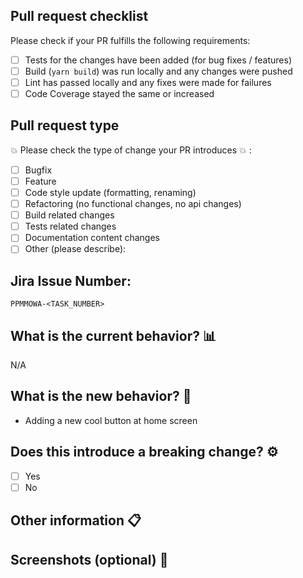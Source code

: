 ## Pull request checklist

Please check if your PR fulfills the following requirements:

- [ ] Tests for the changes have been added (for bug fixes / features)
- [ ] Build (`yarn build`) was run locally and any changes were pushed
- [ ] Lint has passed locally and any fixes were made for failures
- [ ] Code Coverage stayed the same or increased

## Pull request type

<!-- Please do not submit updates to dependencies unless it fixes an issue. -->

<!-- Please try to limit your pull request to one type, submit multiple pull requests if needed. -->

:boom: Please check the type of change your PR introduces :boom: :

- [ ] Bugfix
- [ ] Feature
- [ ] Code style update (formatting, renaming)
- [ ] Refactoring (no functional changes, no api changes)
- [ ] Build related changes
- [ ] Tests related changes
- [ ] Documentation content changes
- [ ] Other (please describe):

## Jira Issue Number:

`PPMMOWA-<TASK_NUMBER>`

## What is the current behavior? :bar_chart:

<!-- Please describe the current behavior that you are modifying, or link to a relevant issue. -->

<!-- If is a feature, don't need change it, but if is a bug/change describe the current behavior -->

N/A

## What is the new behavior? :tada:

<!-- Please describe the behavior or changes that are being added by this PR. -->

- Adding a new cool button at home screen

<!-- Describe the change(s) made -->

## Does this introduce a breaking change? :gear:

- [ ] Yes
- [ ] No

<!-- If this introduces a breaking change, please describe the impact and migration path for existing applications below. -->

## Other information :clipboard:

<!-- Any other information that is important to this PR such as screenshots of how the component looks before and after the change. -->

## Screenshots (optional) :iphone:

<!-- If your change has big UI change please set some screenshots at your PR -->
